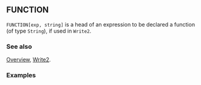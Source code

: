 ## FUNCTION

`FUNCTION[exp, string]` is a head of an expression to be declared a function (of type `String`), if used in `Write2`.

### See also

[Overview](Extra/FeynCalc.md), [Write2](Write2.md).

### Examples